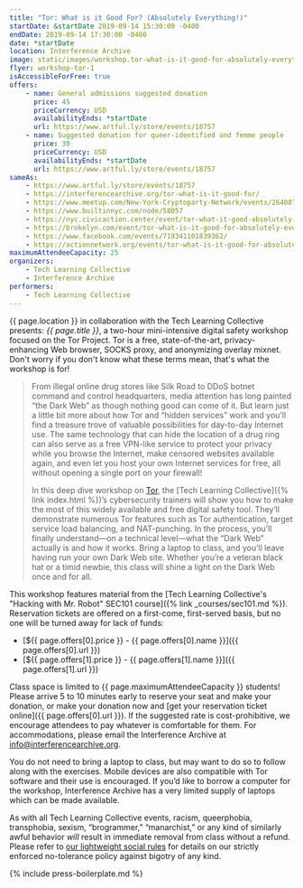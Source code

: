 ```yaml
---
title: "Tor: What is it Good For? (Absolutely Everything!)"
startDate: &startDate 2019-09-14 15:30:00 -0400
endDate: 2019-09-14 17:30:00 -0400
date: *startDate
location: Interference Archive
image: static/images/workshop.tor-what-is-it-good-for-absolutely-everything.rectangle.png
flyer: workshop-tor-1
isAccessibleForFree: true
offers:
    - name: General admissions suggested donation
      price: 45
      priceCurrency: USD
      availabilityEnds: *startDate
      url: https://www.artful.ly/store/events/18757
    - name: Suggested donation for queer-identified and femme people
      price: 30
      priceCurrency: USD
      availabilityEnds: *startDate
      url: https://www.artful.ly/store/events/18757
sameAs:
    - https://www.artful.ly/store/events/18757
    - https://interferencearchive.org/tor-what-is-it-good-for/
    - https://www.meetup.com/New-York-Cryptoparty-Network/events/264087954/
    - https://www.builtinnyc.com/node/58057
    - https://nyc.civicaction.center/event/tor-what-it-good-absolutely-everything-0
    - https://brokelyn.com/event/tor-what-is-it-good-for-absolutely-everything-2/
    - https://www.facebook.com/events/719341101839362/
    - https://actionnetwork.org/events/tor-what-is-it-good-for-absolutely-everything
maximumAttendeeCapacity: 25
organizers:
    - Tech Learning Collective
    - Interference Archive
performers:
    - Tech Learning Collective
---
```


{{ page.location }} in collaboration with the Tech Learning Collective presents: *{{ page.title }}*, a two-hour mini-intensive digital safety workshop focused on the Tor Project. Tor is a free, state-of-the-art, privacy-enhancing Web browser, SOCKS proxy, and anonymizing overlay mixnet. Don't worry if you don't know what these terms mean, that's what the workshop is for!

> From illegal online drug stores like Silk Road to DDoS botnet command and control headquarters, media attention has long painted “the Dark Web” as though nothing good can come of it. But learn just a little bit more about how Tor and “hidden services” work and you’ll find a treasure trove of valuable possibilities for day-to-day Internet use. The same technology that can hide the location of a drug ring can also serve as a free VPN-like service to protect your privacy while you browse the Internet, make censored websites available again, and even let you host your own Internet services for free, all without opening a single port on your firewall!
>
> In this deep dive workshop on [Tor](https://torproject.org/), the [Tech Learning Collective]({% link index.html %})’s cybersecurity trainers will show you how to make the most of this widely available and free digital safety tool. They’ll demonstrate numerous Tor features such as Tor authentication, target service load balancing, and NAT-punching. In the process, you’ll finally understand—on a technical level—what the “Dark Web” actually is and how it works. Bring a laptop to class, and you’ll leave having run your own Dark Web site. Whether you’re a veteran black hat or a timid newbie, this class will shine a light on the Dark Web once and for all.

This workshop features material from the [Tech Learning Collective's "Hacking with Mr. Robot" SEC101 course]({% link _courses/sec101.md %}). Reservation tickets are offered on a first-come, first-served basis, but no one will be turned away for lack of funds:

* [${{ page.offers[0].price }} - {{ page.offers[0].name }}]({{ page.offers[0].url }})
* [${{ page.offers[1].price }} - {{ page.offers[1].name }}]({{ page.offers[1].url }})

Class space is limited to {{ page.maximumAttendeeCapacity }} students! Please arrive 5 to 10 minutes early to reserve your seat and make your donation, or make your donation now and [get your reservation ticket online]({{ page.offers[0].url }}). If the suggested rate is cost-prohibitive, we encourage attendees to pay whatever is comfortable for them. For accommodations, please email the Interference Archive at [info@interferencearchive.org](mailto:info@interferencearchive.org).

You do not need to bring a laptop to class, but may want to do so to follow along with the exercises. Mobile devices are also compatible with Tor software and their use is encouraged. If you&rsquo;d like to borrow a computer for the workshop, Interference Archive has a very limited supply of laptops which can be made available.

As with all Tech Learning Collective events, racism, queerphobia, transphobia, sexism, “brogrammer,” “manarchist,” or any kind of similarly awful behavior *will* result in immediate removal from class without a refund. Please refer to [our lightweight social rules](https://github.com/AnarchoTechNYC/meta/wiki/Social-rules) for details on our strictly enforced no-tolerance policy against bigotry of any kind.

{% include press-boilerplate.md %}
